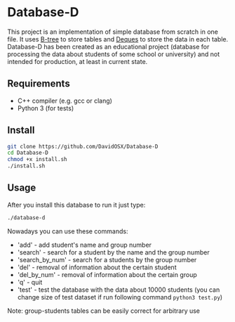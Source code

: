 # Database-D

This project is an implementation of simple database from scratch in one file. It uses [B-tree](https://en.wikipedia.org/wiki/B-tree) to store tables and [Deques](https://en.wikipedia.org/wiki/Double-ended_queue) to store the data in each table. Database-D has been created as an educational project (database for processing the data about students of some school or university) and not intended for production, at least in current state.

## Requirements
* C++ compiler (e.g. gcc or clang)
* Python 3 (for tests)

## Install

```sh
git clone https://github.com/DavidOSX/Database-D
cd Database-D
chmod +x install.sh
./install.sh
```

## Usage
After you install this database to run it just type:
```sh
./database-d
```

Nowadays you can use these commands:
* 'add' -   add student's name and group number
* 'search' - search for a student by the name and the group number
* 'search_by_num' -  search for a students by the group number
* 'del' -  removal of information about the certain student
* 'del_by_num' - removal of information about the certain group
* 'q' -   quit 
* 'test' - test the database with the data about 10000 students (you can change size of test dataset if run following command ```python3 test.py```)

Note: group-students tables can be easily correct for arbitrary use
